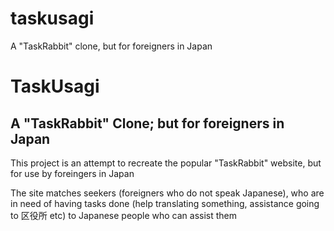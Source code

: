 # taskusagi
A "TaskRabbit" clone, but for foreigners in Japan
<h1>TaskUsagi</h1>

<h2>A "TaskRabbit" Clone; but for foreigners in Japan </h2>

<p>This project is an attempt to recreate the popular "TaskRabbit" website, but for use by foreingers in Japan<p>

<p>The site matches seekers (foreigners who do not speak Japanese), who are in need of having tasks done (help translating something, assistance going to 区役所 etc) 
to Japanese people who can assist them <p>
